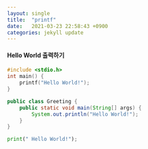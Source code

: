 ```yaml
---
layout: single
title:  "printf"
date:   2021-03-23 22:58:43 +0900
categories: jekyll update
---
```


#### Hello World 출력하기

```c
#include <stdio.h>
int main() {
	printf("Hello World!");
}
```

```java
public class Greeting {
    public static void main(String[] args) {
        System.out.println("Hello World!");
    }
}
```

```python
print(" Hello World!");
```

